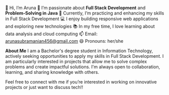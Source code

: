 👋 Hi, I’m Aruna
👀 I’m passionate about **Full Stack Development** and **Problem-Solving in Java**
🌱 Currently, I’m practicing and enhancing my skills in Full Stack Development
💻 I enjoy building responsive web applications and exploring new technologies
📚 In my free time, I love learning about data analysis and cloud computing
📫 Email: arunasubramanian456@gmail.com
😄 Pronouns: her/she

**About Me**
I am a Bachelor's degree student in Information Technology, actively seeking opportunities to apply my skills in Full Stack Development. I am particularly interested in projects that allow me to solve complex problems and create impactful solutions. I'm always open to collaboration, learning, and sharing knowledge with others.

Feel free to connect with me if you’re interested in working on innovative projects or just want to discuss tech!!

